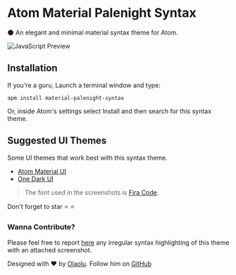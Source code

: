 # Atom Material Palenight Syntax

:new_moon: An elegant and minimal material syntax theme for Atom.


![JavaScript Preview](http://i.imgur.com/NSlsvwT.png)

## Installation
If you're a guru, Launch a terminal window and type:
```shell
apm install material-palenight-syntax
```

Or, inside Atom's settings select Install and then search for this syntax theme.

## Suggested UI Themes

Some UI themes that work best with this syntax theme.

* [Atom Material UI][1]
* [One Dark UI][2]

[1]: https://atom.io/themes/atom-material-ui
[2]: https://atom.io/themes/one-dark-ui

> The font used in the screenshots is [Fira Code](https://github.com/tonsky/FiraCode).

Don't forget to star :star: :star:

### Wanna Contribute?
Please feel free to report [here](https://github.com/whizkydee/material-palenight-syntax/issues) any irregular syntax highlighting of this theme with an attached screenshot.

Designed with :heart: by [Olaolu](https://whizkydee.github.io). Follow him on [GitHub](https://github.com/whizkydee)
